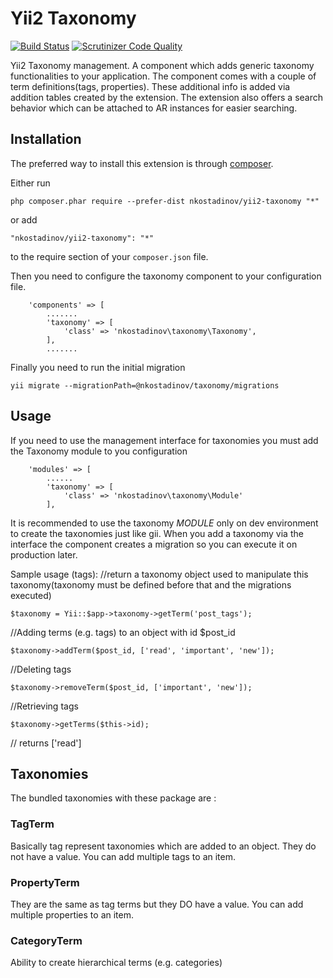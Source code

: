 Yii2 Taxonomy
=============
[![Build Status](https://travis-ci.org/nkostadinov/yii2-taxonomy.svg?branch=master)](https://travis-ci.org/nkostadinov/yii2-taxonomy)
[![Scrutinizer Code Quality](https://scrutinizer-ci.com/g/nkostadinov/yii2-taxonomy/badges/quality-score.png?b=master)](https://scrutinizer-ci.com/g/nkostadinov/yii2-taxonomy/?branch=master)

Yii2 Taxonomy management. A component which adds generic taxonomy functionalities to your application. The component
comes with a couple of term definitions(tags, properties). These additional info is added via addition tables created
by the extension. The extension also offers a search behavior which can be attached to AR instances for easier searching.

Installation
------------

The preferred way to install this extension is through [composer](http://getcomposer.org/download/).

Either run

```
php composer.phar require --prefer-dist nkostadinov/yii2-taxonomy "*"
```

or add

```
"nkostadinov/yii2-taxonomy": "*"
```

to the require section of your `composer.json` file.

Then you need to configure the taxonomy component to your configuration file.

```
    'components' => [
        .......
        'taxonomy' => [
            'class' => 'nkostadinov\taxonomy\Taxonomy',
        ],
        .......
```        

Finally you need to run the initial migration
```
yii migrate --migrationPath=@nkostadinov/taxonomy/migrations
```

Usage
-----

If you need to use the management interface for taxonomies you must add the Taxonomy module to you configuration

```    
    'modules' => [
        ......
        'taxonomy' => [
            'class' => 'nkostadinov\taxonomy\Module'
        ],
```        

It is recommended to use the taxonomy *MODULE* only on dev environment to create the taxonomies just like gii. When you add a taxonomy via the interface the component creates a migration so you can execute it on production later.
 
Sample usage (tags):
 //return a taxonomy object used to manipulate this taxonomy(taxonomy must be defined before that and the migrations executed)
 ```
 $taxonomy = Yii::$app->taxonomy->getTerm('post_tags');
 ```
 
 //Adding terms (e.g. tags) to an object with id $post_id
 ```
 $taxonomy->addTerm($post_id, ['read', 'important', 'new']);
 ```
 
 //Deleting tags
 ```
 $taxonomy->removeTerm($post_id, ['important', 'new']);
 ```
 
 //Retrieving tags
 ```
 $taxonomy->getTerms($this->id);
 ```
 // returns ['read']
 
## Taxonomies
The bundled taxonomies with these package are :

### TagTerm
Basically tag represent taxonomies which are added to an object. They do not have a value. You can add multiple tags to an item.

### PropertyTerm
They are the same as tag terms but they DO have a value. You can add multiple properties to an item.

### CategoryTerm
Ability to create hierarchical terms (e.g. categories)
